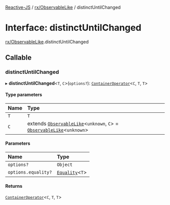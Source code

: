 [Reactive-JS](../README.md) / [rx/ObservableLike](../modules/rx_ObservableLike.md) / distinctUntilChanged

# Interface: distinctUntilChanged

[rx/ObservableLike](../modules/rx_ObservableLike.md).distinctUntilChanged

## Callable

### distinctUntilChanged

▸ **distinctUntilChanged**<`T`, `C`\>(`options?`): [`ContainerOperator`](../modules/containers.md#containeroperator)<`C`, `T`, `T`\>

#### Type parameters

| Name | Type |
| :------ | :------ |
| `T` | `T` |
| `C` | extends [`ObservableLike`](rx.ObservableLike.md)<`unknown`, `C`\> = [`ObservableLike`](rx.ObservableLike.md)<`unknown`\> |

#### Parameters

| Name | Type |
| :------ | :------ |
| `options?` | `Object` |
| `options.equality?` | [`Equality`](../modules/functions.md#equality)<`T`\> |

#### Returns

[`ContainerOperator`](../modules/containers.md#containeroperator)<`C`, `T`, `T`\>
